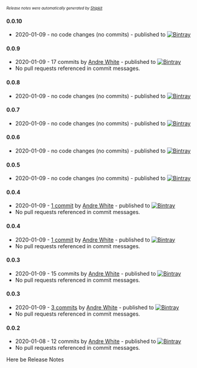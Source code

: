 <sup><sup>*Release notes were automatically generated by [Shipkit](http://shipkit.org/)*</sup></sup>

#### 0.0.10
 - 2020-01-09 - no code changes (no commits) - published to [![Bintray](https://img.shields.io/badge/Bintray-0.0.10-green.svg)](https://dl.bintray.com/truthencode/ddo-service0.0.10)

#### 0.0.9
 - 2020-01-09 - 17 commits by [Andre White](https://github.com/adarro) - published to [![Bintray](https://img.shields.io/badge/Bintray-0.0.9-green.svg)](https://dl.bintray.com/truthencode/ddo-service0.0.9)
 - No pull requests referenced in commit messages.

#### 0.0.8
 - 2020-01-09 - no code changes (no commits) - published to [![Bintray](https://img.shields.io/badge/Bintray-0.0.8-green.svg)](https://dl.bintray.com/truthencode/ddo-service0.0.8)

#### 0.0.7
 - 2020-01-09 - no code changes (no commits) - published to [![Bintray](https://img.shields.io/badge/Bintray-0.0.7-green.svg)](https://dl.bintray.com/truthencode/ddo-service0.0.7)

#### 0.0.6
 - 2020-01-09 - no code changes (no commits) - published to [![Bintray](https://img.shields.io/badge/Bintray-0.0.6-green.svg)](https://dl.bintray.com/truthencode/ddo-service0.0.6)

#### 0.0.5
 - 2020-01-09 - no code changes (no commits) - published to [![Bintray](https://img.shields.io/badge/Bintray-0.0.5-green.svg)](https://dl.bintray.com/truthencode/ddo-service0.0.5)

#### 0.0.4
 - 2020-01-09 - [1 commit](https://github.com/truthencode/ddo-service/compare/u44-v0.0.3...u44-v0.0.4) by [Andre White](https://github.com/adarro) - published to [![Bintray](https://img.shields.io/badge/Bintray-0.0.4-green.svg)](https://dl.bintray.com/truthencode/ddo-service0.0.4)
 - No pull requests referenced in commit messages.

#### 0.0.4
 - 2020-01-09 - [1 commit](https://github.com/truthencode/ddo-service/compare/u44-v0.0.3...u44-v0.0.4) by [Andre White](https://github.com/adarro) - published to [![Bintray](https://img.shields.io/badge/Bintray-0.0.4-green.svg)](https://dl.bintray.com/truthencode/ddo-service0.0.4)
 - No pull requests referenced in commit messages.

#### 0.0.3
 - 2020-01-09 - 15 commits by [Andre White](https://github.com/adarro) - published to [![Bintray](https://img.shields.io/badge/Bintray-0.0.3-green.svg)](https://dl.bintray.com/truthencode/ddo-service0.0.3)
 - No pull requests referenced in commit messages.

#### 0.0.3
 - 2020-01-09 - [3 commits](https://github.com/truthencode/ddo-service/compare/u44-v0.0.2...u44-v0.0.3) by [Andre White](https://github.com/adarro) - published to [![Bintray](https://img.shields.io/badge/Bintray-0.0.3-green.svg)](https://dl.bintray.com/truthencode/ddo-service0.0.3)
 - No pull requests referenced in commit messages.

#### 0.0.2
 - 2020-01-08 - 12 commits by [Andre White](https://github.com/adarro) - published to [![Bintray](https://img.shields.io/badge/Bintray-0.0.2-green.svg)](https://dl.bintray.com/truthencode/ddo-service0.0.2)
 - No pull requests referenced in commit messages.

Here be Release Notes